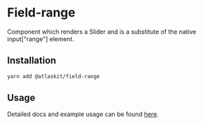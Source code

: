 # Field-range

Component which renders a Slider and is a substitute of the native input["range"] element.

## Installation

```sh
yarn add @atlaskit/field-range
```

## Usage

Detailed docs and example usage can be found [here](https://atlaskit.atlassian.com/packages/core/field-range).
